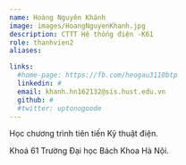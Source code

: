 ```yaml
---
name: Hoàng Nguyên Khánh
image: images/HoangNguyenKhanh.jpg
description: CTTT Hệ thống điện -K61
role: thanhvien2
aliases:

links:
  #home-page: https://fb.com/heogau3110btp
  linkedin: #
  email: khanh.hn162132@sis.hust.edu.vn
  github: #
  #twitter: uptonogoode
---
```


Học chương trình tiên tiến Kỹ thuật điện.

Khoá 61 Trường Đại học Bách Khoa Hà Nội.
